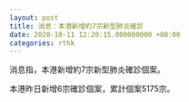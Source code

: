 ```yaml
---
layout: post
title: 消息：本港新增約7宗新型肺炎確診
date: 2020-10-11 12:20:15.000000000 +08:00
categories: rthk
---
```


消息指，本港新增約7宗新型肺炎確診個案。

本港昨日新增6宗確診個案，累計個案5175宗。

